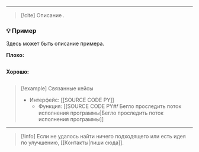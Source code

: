 ***

> [!cite] Описание
>_._

### 💡 Пример
Здесь может быть описание примера.

**Плохо:**
```python

```

**Хорошо:**
```python

```

> [!example] Связанные кейсы
>- Интерфейс: [[SOURCE CODE PY]]
>	- Функция: [[SOURCE CODE PY#𝑓 Бегло проследить поток исполнения программы|Бегло проследить поток исполнения программы]]

***

> [!info]
> Если не удалось найти ничего подходящего или есть идея по улучшению, [[Контакты|пиши сюда]].
